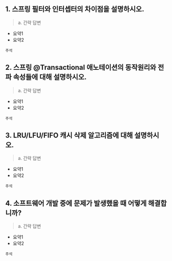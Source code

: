 
## 1. 스프링 필터와 인터셉터의 차이점을 설명하시오.
> a. 간략 답변
- 요약1
- 요약2
```
주석
```



## 2. 스프링 @Transactional 애노테이션의 동작원리와 전파 속성들에 대해 설명하시오.
> a. 간략 답변
- 요약1
- 요약2
```
주석
```



## 3. LRU/LFU/FIFO 캐시 삭제 알고리즘에 대해 설명하시오.
> a. 간략 답변
- 요약1
- 요약2
```
주석
```



## 4. 소프트웨어 개발 중에 문제가 발생했을 때 어떻게 해결합니까?
> a. 간략 답변
- 요약1
- 요약2
```
주석
```

